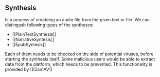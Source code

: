 ## Synthesis
Is a process of createing an audio file from the given text or file.
We can distingush following types of the syntheses:
- [[PlainTextSynthesis]]
- [[NarrativeSyntesis]]
- [[EpubSyntesis]]

Each of them needs to be checked on the side of potential viruses, before starting the synthesis itself. Some malicious users would be able to extract data from the platform, which needs to be prevented.
This functionality is provided by [[ClamAV]]
